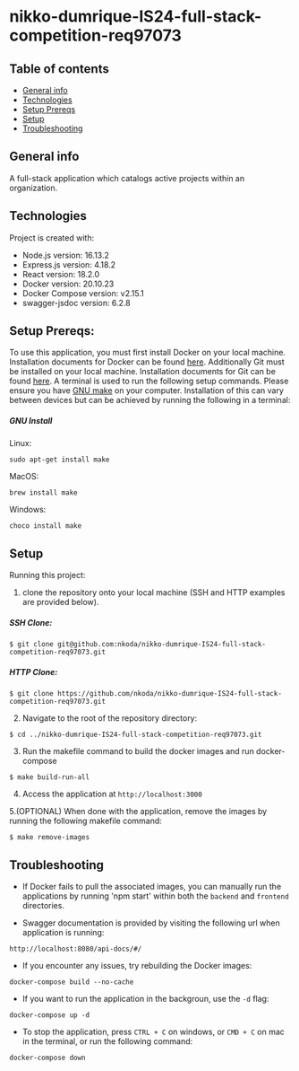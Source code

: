 # nikko-dumrique-IS24-full-stack-competition-req97073

## Table of contents
* [General info](#general-info)
* [Technologies](#technologies)
* [Setup Prereqs](#setup-prereqs)
* [Setup](#setup)
* [Troubleshooting](#troubleshooting)

## General info
A full-stack application which catalogs active projects within an organization.
	
## Technologies
Project is created with:
* Node.js version: 16.13.2
* Express.js version: 4.18.2
* React version: 18.2.0
* Docker version: 20.10.23
* Docker Compose version: v2.15.1
* swagger-jsdoc version: 6.2.8

## Setup Prereqs: 
To use this application, you must first install Docker on your local machine. Installation documents for Docker can be found [here](https://docs.docker.com/desktop/).
Additionally Git must be installed on your local machine. Installation documents for Git can be found [here](https://git-scm.com/book/en/v2/Getting-Started-Installing-Git).
A terminal is used to run the following setup commands.
Please ensure you have [GNU make](https://www.gnu.org/software/make/) on your computer. 
Installation of this can vary between devices but can be achieved by running the following in a terminal:
##### GNU Install
Linux:
```
sudo apt-get install make
```

MacOS:
```
brew install make
```

Windows:
```
choco install make
```


## Setup

Running this project: 


1. clone the repository onto your local machine (SSH and HTTP examples are provided below).

##### SSH Clone:
```
$ git clone git@github.com:nkoda/nikko-dumrique-IS24-full-stack-competition-req97073.git
```

##### HTTP Clone:
```
$ git clone https://github.com/nkoda/nikko-dumrique-IS24-full-stack-competition-req97073.git
```


2. Navigate to the root of the repository directory:
```
$ cd ../nikko-dumrique-IS24-full-stack-competition-req97073.git
```

3. Run the makefile command to build the docker images and run docker-compose
```
$ make build-run-all
```

4. Access the application at `http://localhost:3000`


5.(OPTIONAL) When done with the application, remove the images by running the following makefile command:
```
$ make remove-images
```



## Troubleshooting
* If Docker fails to pull the associated images, you can manually run the applications by running 'npm start' within both the `backend` and `frontend` directories.

* Swagger documentation is provided by visiting the following url when application is running:
```
http://localhost:8080/api-docs/#/
```

* If you encounter any issues, try rebuilding the Docker images:
```
docker-compose build --no-cache
```

* If you want to run the application in the backgroun, use the `-d` flag:
```
docker-compose up -d
```

* To stop the application, press `CTRL + C` on windows, or `CMD + C` on mac in the terminal, or run the following command:
```
docker-compose down
```

